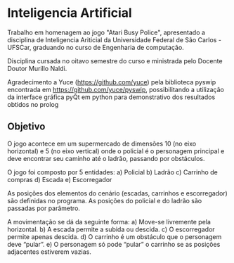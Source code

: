 # Inteligencia Artificial

Trabalho em homenagem ao jogo "Atari Busy Police", apresentado a disciplina de Inteligencia Ariticial da Universidade Federal de São Carlos - UFSCar, graduando no curso de Engenharia de computação.

Disciplina cursada no oitavo semestre do curso e ministrada pelo Docente Doutor Murillo Naldi.

Agradecimento a Yuce (https://github.com/yuce) pela biblioteca pyswip encontrada em https://github.com/yuce/pyswip, possibilitando a utilização da interface gráfica pyQt em python para demonstrativo dos resultados obtidos no prolog

## Objetivo

O jogo acontece em um supermercado de dimensões 10 (no eixo horizontal) e 5 (no eixo vertical) onde o policial é o personagem principal e deve encontrar seu caminho até o ladrão, passando por obstáculos.

O jogo foi composto por 5 entidades:
a) Policial
b) Ladrão
c) Carrinho de compras
d) Escada
e) Escorregador

As posições dos elementos do cenário (escadas, carrinhos e escorregador) são definidas no programa.
As posições do policial e do ladrão são passadas por parâmetro.

A movimentação se dá da seguinte forma:
a) Move-se livremente pela horizontal.
b) A escada permite a subida ou descida.
c) O escorregador permite apenas descida.
d) O carrinho é um obstáculo que o personagem deve “pular”.
e) O personagem só pode “pular” o carrinho se as posições adjacentes estiverem vazias.
